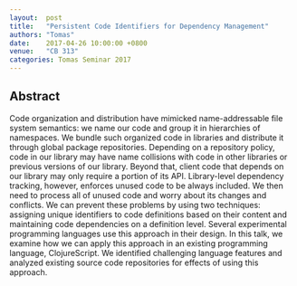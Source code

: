```yaml
--- 
layout:  post 
title:   "Persistent Code Identifiers for Dependency Management"
authors: "Tomas"
date:    2017-04-26 10:00:00 +0800
venue:   "CB 313"
categories: Tomas Seminar 2017
--- 
```

## Abstract

Code organization and distribution have mimicked name-addressable file
system
semantics: we name our code and group it in hierarchies of namespaces. We
bundle
such organized code in libraries and distribute it through global package
repositories. Depending on a repository policy, code in our library may have
name collisions with code in other libraries or previous versions of our
library. Beyond that, client code that depends on our library may only
require a
portion of its API. Library-level dependency tracking, however, enforces
unused
code to be always included. We then need to process all of unused code and
worry
about its changes and conflicts. We can prevent these problems by using two
techniques: assigning unique identifiers to code definitions based on their
content and maintaining code dependencies on a definition level. Several
experimental programming languages use this approach in their design. In
this
talk, we examine how we can apply this approach in an existing programming
language, ClojureScript. We identified challenging language features and
analyzed existing source code repositories for effects of using this
approach.


